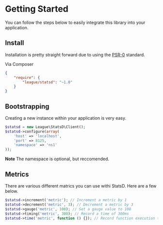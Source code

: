 # Getting Started

You can follow the steps below to easily integrate this library into your application.


## Install

Installation is pretty straight forward due to using the [PSR-0](https://github.com/php-fig/fig-standards/blob/master/accepted/PSR-0.md) standard.

Via Composer

```json
{
    "require": {
        "league/statsd": "~1.0"
    }
}
```


## Bootstrapping

Creating a new instance within your application is very easy.

```php
$statsd = new League\StatsD\Client();
$statsd->configure(array(
    'host' => 'localhost',
    'port' => 8125,
    'namespace' => 'ns1'
));
```

**Note** The namespace is optional, but reccomended.


## Metrics

There are various different matrics you can use withi StatsD. Here are a few below.

```php
$statsd->increment('metric'); // Increment a metric by 1
$statsd->decrement('metric', 3); // Decrement a metric by 3
$statsd->gauge('metric', 100); // Set a gauge value to 100
$statsd->timing('metric', 300); // Record a time of 300ms
$statsd->time('metric', function () {}); // Record function execution time
```
